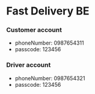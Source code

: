 # Fast Delivery BE

### Customer account
- phoneNumber: 0987654311
- passcode: 123456

### Driver account
- phoneNumber: 0987654321
- passcode: 123456



